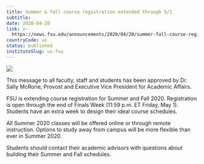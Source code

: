 ```yaml
---
title: Summer & fall course registration extended through 5/1
subtitle: 
date: 2020-04-20
link: >-
  https://news.fsu.edu/announcements/2020/04/20/summer-fall-course-registration-extended-through-5-1/
countryCode: us
status: published
instituteSlug: us-fsu
---
```

![](https://news.fsu.edu/wp-content/uploads/fbrfg/apple-touch-icon.png)

This message to all faculty, staff and students has been approved by Dr. Sally McRorie, Provost and Executive Vice President for Academic Affairs.

FSU is extending course registration for Summer and Fall 2020. Registration is open through the end of Finals Week (11:59 p.m. ET Friday, May 1). Students have an extra week to design their ideal course schedules.

All Summer 2020 classes will be offered online or through remote instruction. Options to study away from campus will be more flexible than ever in Summer 2020.

Students should contact their academic advisors with questions about building their Summer and Fall schedules.